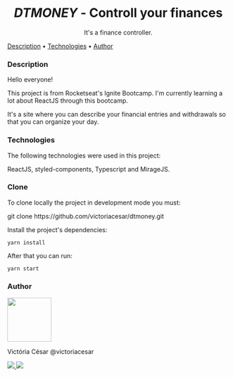 <h1 align="center"><em>DTMONEY</em> - Controll your finances</h1>
<p align="center">It's a finance controller.</p>

<p align="left">
 <a href="#description">Description</a> •
 <a href="#technologies">Technologies</a> • 
 <a href="#author">Author</a>
</p>

### Description

<p>Hello everyone!</p>
<p>This project is from Rocketseat's Ignite Bootcamp. I'm currently learning a lot about ReactJS through this bootcamp.<p>
<p>It's a site where you can describe your financial entries and withdrawals so that you can organize your day.</p>

### Technologies

The following technologies were used in this project:

ReactJS, styled-components, Typescript and MirageJS.

### Clone

<p>To clone locally the project in development mode you must:</p>

<p>git clone https://github.com/victoriacesar/dtmoney.git</p>
<p>Install the project's dependencies:</p>
<code>yarn install</code>
<p>After that you can run:</p>
<code>yarn start</code>

### Author

<a href="https://github.com/victoriacesar" rel="nofollow">
 <img src="https://avatars.githubusercontent.com/u/52262828?v=4" width="100px;" alt="" style="max-width:100%;">
 <br>
</a>
<p>Victória César @victoriacesar</p>
<a href="mailto:victoriacesaras@gmail.com">
  <img src="https://img.shields.io/badge/Gmail-D14836?style=for-the-badge&logo=gmail&logoColor=white&link=mailto:victoriacesaras@gmail.com" />
</a><a href="https://github.com/victoriacesar">
  <img src="https://img.shields.io/badge/GitHub-100000?style=for-the-badge&logo=github&logoColor=white&link=https://github.com/victoriacesar"/>
<a>
